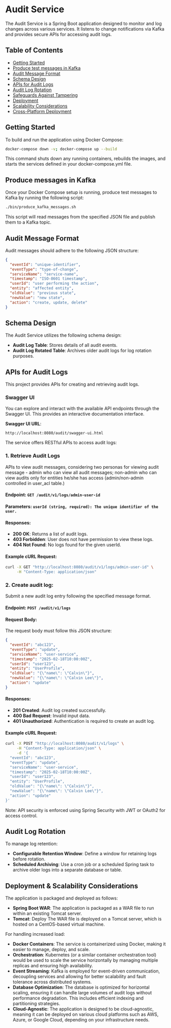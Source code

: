 # Audit Service

The Audit Service is a Spring Boot application designed to monitor and log changes across various services. It listens to change notifications via Kafka and provides secure APIs for accessing audit logs.

## Table of Contents

- [Getting Started](#getting-started)
- [Produce test messages in Kafka](#produce-test-messages-in-kafka)
- [Audit Message Format](#audit-message-format)
- [Schema Design](#schema-design)
- [APIs for Audit Logs](#apis-for-audit-logs)
- [Audit Log Rotation](#audit-log-rotation)
- [Safeguards Against Tampering](#safeguards-against-tampering)
- [Deployment](#deployment)
- [Scalability Considerations](#scalability-considerations)
- [Cross-Platform Deployment](#cross-platform-deployment)

## Getting Started

To build and run the application using Docker Compose:

```bash
docker-compose down -v; docker-compose up --build
```

This command shuts down any running containers, rebuilds the images, and starts the services defined in your docker-compose.yml file.

## Produce messages in Kafka

Once your Docker Compose setup is running, produce test messages to Kafka by running the following script:

```bash
./bin/produce_kafka_messages.sh
```

This script will read messages from the specified JSON file and publish them to a Kafka topic.

## Audit Message Format

Audit messages should adhere to the following JSON structure:

```json
{
  "eventId": "unique-identifier",
  "eventType": "type-of-change",
  "serviceName": "service-name",
  "timestamp": "ISO-8601 timestamp",
  "userId": "user performing the action",
  "entity": "affected entity",
  "oldValue": "previous state",
  "newValue": "new state",
  "action": "create, update, delete"
}
```

## Schema Design

The Audit Service utilizes the following schema design:

- **Audit Log Table**: Stores details of all audit events.
- **Audit Log Rotated Table**: Archives older audit logs for log rotation purposes.

## APIs for Audit Logs

This project provides APIs for creating and retrieving audit logs.

### Swagger UI

You can explore and interact with the available API endpoints through the Swagger UI. This provides an interactive documentation interface.

**Swagger UI URL**:
```text
http://localhost:8080/audit/swagger-ui.html
```

The service offers RESTful APIs to access audit logs:

### 1. Retrieve Audit Logs
APIs to view audit messages, considering two personas for viewing audit message - admin who can view all audit messages; non-admin who can view audits only for entities he/she has access (admin/non-admin controlled in user_acl table.)
#### Endpoint: `GET /audit/v1/logs/admin-user-id`
#### Parameters: `userId (string, required): The unique identifier of the user.`
#### Responses:
- **200 OK**: Returns a list of audit logs. 
- **403 Forbidden**: User does not have permission to view these logs. 
- **404 Not Found**: No logs found for the given userId.
#### Example cURL Request:
```bash
curl -X GET "http://localhost:8080/audit/v1/logs/admin-user-id" \
     -H "Content-Type: application/json"
```
### 2. Create audit log: 
Submit a new audit log entry following the specified message format.
#### Endpoint: `POST /audit/v1/logs`
#### Request Body: 
The request body must follow this JSON structure:
```json
{
  "eventId": "abc123",
  "eventType": "update",
  "serviceName": "user-service",
  "timestamp": "2025-02-18T10:00:00Z",
  "userId": "user123",
  "entity": "UserProfile",
  "oldValue": "{\"name\": \"Calvin\"}",
  "newValue": "{\"name\": \"Calvin Lee\"}",
  "action": "update"
}
```
#### Responses:
- **201 Created**: Audit log created successfully.
- **400 Bad Request**: Invalid input data.
- **401 Unauthorized**: Authentication is required to create an audit log.
#### Example cURL Request:
```bash
curl -X POST "http://localhost:8080/audit/v1/logs" \
     -H "Content-Type: application/json" \
     -d '{
  "eventId": "abc123",
  "eventType": "update",
  "serviceName": "user-service",
  "timestamp": "2025-02-18T10:00:00Z",
  "userId": "user123",
  "entity": "UserProfile",
  "oldValue": "{\"name\": \"Calvin\"}",
  "newValue": "{\"name\": \"Calvin Lee\"}",
  "action": "update"
}'
```

Note: API security is enforced using Spring Security with JWT or OAuth2 for access control.

## Audit Log Rotation

To manage log retention:

- **Configurable Retention Window**: Define a window for retaining logs before rotation.
- **Scheduled Archiving**: Use a cron job or a scheduled Spring task to archive older logs into a separate database or table.

## Deployment & Scalability Considerations

The application is packaged and deployed as follows:
- **Spring Boot WAR**: The application is packaged as a WAR file to run within an existing Tomcat server.
- **Tomcat**: Deploy The WAR file is deployed on a Tomcat server, which is hosted on a CentOS-based virtual machine.

For handling increased load:
- **Docker Containers**: The service is containerized using Docker, making it easier to manage, deploy, and scale.
- **Orchestration**: Kubernetes (or a similar container orchestration tool) would be used to scale the service horizontally by managing multiple replicas and ensuring high availability.
- **Event Streaming**:  Kafka is employed for event-driven communication, decoupling services and allowing for better scalability and fault tolerance across distributed systems.
- **Database Optimization**: The database is optimized for horizontal scaling, ensuring it can handle large volumes of audit logs without performance degradation. This includes efficient indexing and partitioning strategies.
- **Cloud-Agnostic**: The application is designed to be cloud-agnostic, meaning it can be deployed on various cloud platforms such as AWS, Azure, or Google Cloud, depending on your infrastructure needs.